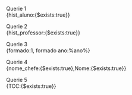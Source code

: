 Querie 1  
{hist_aluno:{$exists:true}}    
   
Querie 2  
{hist_professor:{$exists:true}}  
   
Querie 3  
{formado:1, formado ano:%ano%}    
   
Querie 4  
{nome_chefe:{$exists:true},Nome:{$exists:true}}    
   
Querie 5  
{TCC:{$exists:true}}    
